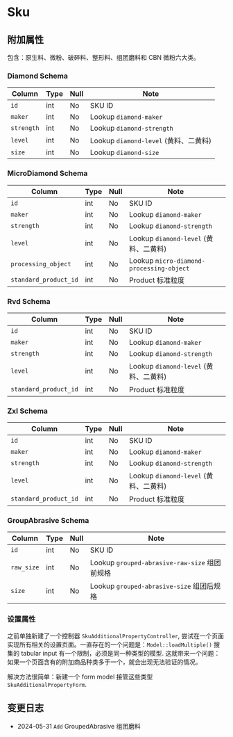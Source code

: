 # Sku

附加属性
---------------------------------------------------------------------------
包含：原生料、微粉、破碎料、整形料、组团磨料和 CBN 微粉六大类。

### Diamond Schema
Column                              | Type      | Null | Note
------------------------------------|-----------|------|-------
`id`                                | int       | No   | SKU ID
`maker`                             | int       | No   | Lookup `diamond-maker`
`strength`                          | int       | No   | Lookup `diamond-strength`
`level`                             | int       | No   | Lookup `diamond-level` (黄料、二黄料)
`size`                              | int       | No   | Lookup `diamond-size`

### MicroDiamond Schema
Column                              | Type      | Null | Note
------------------------------------|-----------|------|-------
`id`                                | int       | No   | SKU ID
`maker`                             | int       | No   | Lookup `diamond-maker`
`strength`                          | int       | No   | Lookup `diamond-strength`
`level`                             | int       | No   | Lookup `diamond-level` (黄料、二黄料)
`processing_object`                 | int       | No   | Lookup `micro-diamond-processing-object`
`standard_product_id`               | int       | No   | Product 标准粒度

### Rvd Schema
Column                              | Type      | Null | Note
------------------------------------|-----------|------|-------
`id`                                | int       | No   | SKU ID
`maker`                             | int       | No   | Lookup `diamond-maker`
`strength`                          | int       | No   | Lookup `diamond-strength`
`level`                             | int       | No   | Lookup `diamond-level` (黄料、二黄料)
`standard_product_id`               | int       | No   | Product 标准粒度

### Zxl Schema
Column                              | Type      | Null | Note
------------------------------------|-----------|------|-------
`id`                                | int       | No   | SKU ID
`maker`                             | int       | No   | Lookup `diamond-maker`
`strength`                          | int       | No   | Lookup `diamond-strength`
`level`                             | int       | No   | Lookup `diamond-level` (黄料、二黄料)
`standard_product_id`               | int       | No   | Product 标准粒度

### GroupAbrasive Schema
Column                              | Type      | Null | Note
------------------------------------|-----------|------|-------
`id`                                | int       | No   | SKU ID
`raw_size`                          | int       | No   | Lookup `grouped-abrasive-raw-size` 组团前规格
`size`                              | int       | No   | Lookup `grouped-abrasive-size` 组团后规格

### 设置属性
之前单独新建了一个控制器 `SkuAdditionalPropertyController`, 尝试在一个页面实现所有相关的设置页面。一直存在的一个问题是：`Model::loadMultiple()` 搜集的 tabular input 有一个限制，必须是同一种类型的模型. 这就带来一个问题：如果一个页面含有的附加商品种类多于一个，就会出现无法验证的情况。

解决方法很简单：新建一个 form model 接管这些类型 `SkuAdditionalPropertyForm`.

变更日志
--------------------------------------------------------------------------
- 2024-05-31 `Add` GroupedAbrasive 组团磨料
